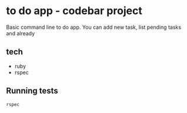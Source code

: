 # to do app - codebar project

Basic command line to do app. 
You can add new task, list pending tasks and already 

## tech

- ruby
- rspec


## Running tests

`rspec`
